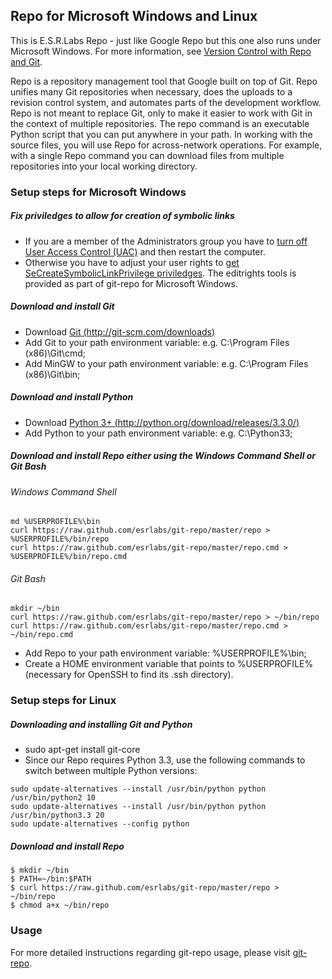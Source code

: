 ## Repo for Microsoft Windows and Linux ##

This is E.S.R.Labs Repo - just like Google Repo but this one also runs under Microsoft Windows.
For more information, see [Version Control with Repo and Git](http://source.android.com/source/version-control.html).

Repo is a repository management tool that Google built on top of Git. Repo unifies many Git repositories when necessary,
does the uploads to a revision control system, and automates parts of the development workflow.
Repo is not meant to replace Git, only to make it easier to work with Git in the context of multiple repositories.
The repo command is an executable Python script that you can put anywhere in your path.
In working with the source files, you will use Repo for across-network operations.
For example, with a single Repo command you can download files from multiple repositories into your local working directory.

### Setup steps for Microsoft Windows ###

##### Fix priviledges to allow for creation of symbolic links #####
* If you are a member of the Administrators group you have to [turn off User Access Control (UAC)](http://windows.microsoft.com/en-us/windows7/turn-user-account-control-on-or-off) and then restart the computer.
* Otherwise you have to adjust your user rights to [get SeCreateSymbolicLinkPrivilege priviledges](http://stackoverflow.com/questions/6722589/using-windows-mklink-for-linking-2-files).
The editrights tools is provided as part of git-repo for Microsoft Windows.

##### Download and install Git #####
* Download [Git (http://git-scm.com/downloads)](http://git-scm.com/downloads)
* Add Git to your path environment variable: e.g. C:\Program Files (x86)\Git\cmd;
* Add MinGW to your path environment variable: e.g. C:\Program Files (x86)\Git\bin;
	
##### Download and install Python #####
* Download [Python 3+ (http://python.org/download/releases/3.3.0/)](http://python.org/download/releases/3.3.0/)
* Add Python to your path environment variable: e.g. C:\Python33;

##### Download and install Repo either using the Windows Command Shell or Git Bash #####
###### Windows Command Shell ######

    md %USERPROFILE%\bin
    curl https://raw.github.com/esrlabs/git-repo/master/repo > %USERPROFILE%/bin/repo
    curl https://raw.github.com/esrlabs/git-repo/master/repo.cmd > %USERPROFILE%/bin/repo.cmd
	
###### Git Bash ######

    mkdir ~/bin
    curl https://raw.github.com/esrlabs/git-repo/master/repo > ~/bin/repo
    curl https://raw.github.com/esrlabs/git-repo/master/repo.cmd > ~/bin/repo.cmd
	
* Add Repo to your path environment variable: %USERPROFILE%\bin;
* Create a HOME environment variable that points to %USERPROFILE% (necessary for OpenSSH to find its .ssh directory).
	
### Setup steps for Linux ###

##### Downloading and installing Git and Python #####
* sudo apt-get install git-core
* Since our Repo requires Python 3.3, use the following commands to switch between multiple Python versions:

<!-- code block -->

    sudo update-alternatives --install /usr/bin/python python /usr/bin/python2 10
    sudo update-alternatives --install /usr/bin/python python /usr/bin/python3.3 20
    sudo update-alternatives --config python

##### Download and install Repo #####

    $ mkdir ~/bin
    $ PATH=~/bin:$PATH
	$ curl https://raw.github.com/esrlabs/git-repo/master/repo > ~/bin/repo
    $ chmod a+x ~/bin/repo

### Usage ###

For more detailed instructions regarding git-repo usage, please visit [git-repo](http://source.android.com/source/version-control.html).
